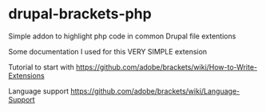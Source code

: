 drupal-brackets-php
===================

Simple addon to highlight php code in common Drupal file extentions



Some documentation I used for this VERY SIMPLE extension

Tutorial to start with
https://github.com/adobe/brackets/wiki/How-to-Write-Extensions

Language support
https://github.com/adobe/brackets/wiki/Language-Support
